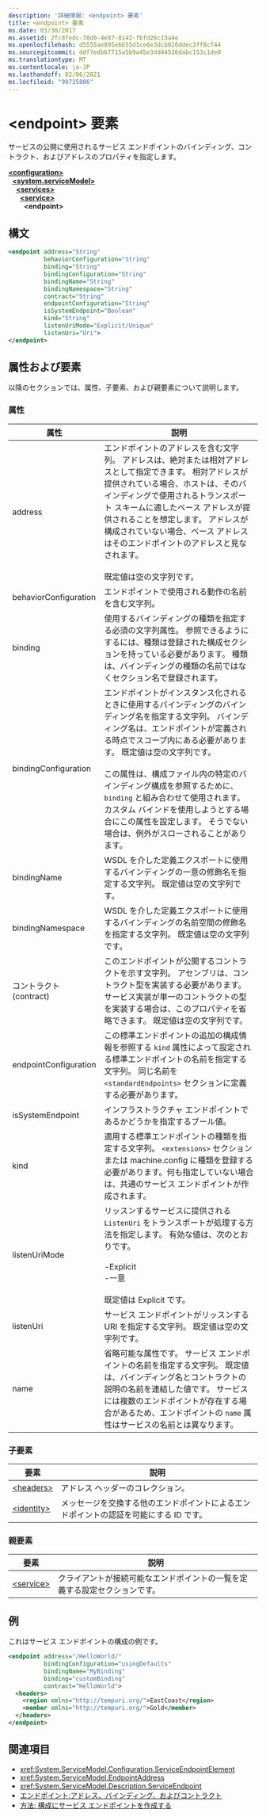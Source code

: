 ```yaml
---
description: '詳細情報: <endpoint> 要素'
title: <endpoint> 要素
ms.date: 03/30/2017
ms.assetid: 2fc8fedc-78d0-4e87-8142-fbfd26c15a4e
ms.openlocfilehash: d5555ae895e6655d1ce6e3dcb026ddec3ff8cf44
ms.sourcegitcommit: ddf7edb67715a5b9a45e3dd44536dabc153c1de0
ms.translationtype: MT
ms.contentlocale: ja-JP
ms.lasthandoff: 02/06/2021
ms.locfileid: "99725806"
---
```

# <a name="endpoint-element"></a>\<endpoint> 要素

サービスの公開に使用されるサービス エンドポイントのバインディング、コントラクト、およびアドレスのプロパティを指定します。  
  
[**\<configuration>**](../configuration-element.md)\
&nbsp;&nbsp;[**\<system.serviceModel>**](system-servicemodel.md)\
&nbsp;&nbsp;&nbsp;&nbsp;[**\<services>**](services.md)\
&nbsp;&nbsp;&nbsp;&nbsp;&nbsp;&nbsp;[**\<service>**](service.md)\
&nbsp;&nbsp;&nbsp;&nbsp;&nbsp;&nbsp;&nbsp;&nbsp;**\<endpoint>**  
  
## <a name="syntax"></a>構文  
  
```xml  
<endpoint address="String"
          behaviorConfiguration="String"
          binding="String"
          bindingConfiguration="String"
          bindingName="String"
          bindingNamespace="String"
          contract="String"
          endpointConfiguration="String"
          isSystemEndpoint="Boolean"
          kind="String"
          listenUriMode="Explicit/Unique"
          listenUri="Uri">
</endpoint>
```  
  
## <a name="attributes-and-elements"></a>属性および要素  

 以降のセクションでは、属性、子要素、および親要素について説明します。  
  
### <a name="attributes"></a>属性  
  
|属性|説明|  
|---------------|-----------------|  
|address|エンドポイントのアドレスを含む文字列。 アドレスは、絶対または相対アドレスとして指定できます。 相対アドレスが提供されている場合、ホストは、そのバインディングで使用されるトランスポート スキームに適したベース アドレスが提供されることを想定します。 アドレスが構成されていない場合、ベース アドレスはそのエンドポイントのアドレスと見なされます。<br /><br /> 既定値は空の文字列です。|  
|behaviorConfiguration|エンドポイントで使用される動作の名前を含む文字列。|  
|binding|使用するバインディングの種類を指定する必須の文字列属性。 参照できるようにするには、種類は登録された構成セクションを持っている必要があります。 種類は、バインディングの種類の名前ではなくセクション名で登録されます。|  
|bindingConfiguration|エンドポイントがインスタンス化されるときに使用するバインディングのバインディング名を指定する文字列。 バインディング名は、エンドポイントが定義される時点でスコープ内にある必要があります。 既定値は空の文字列です。<br /><br /> この属性は、構成ファイル内の特定のバインディング構成を参照するために、`binding` と組み合わせて使用されます。 カスタム バインドを使用しようとする場合にこの属性を設定します。 そうでない場合は、例外がスローされることがあります。|  
|bindingName|WSDL を介した定義エクスポートに使用するバインディングの一意の修飾名を指定する文字列。 既定値は空の文字列です。|  
|bindingNamespace|WSDL を介した定義エクスポートに使用するバインディングの名前空間の修飾名を指定する文字列。 既定値は空の文字列です。|  
|コントラクト (contract)|このエンドポイントが公開するコントラクトを示す文字列。 アセンブリは、コントラクト型を実装する必要があります。 サービス実装が単一のコントラクトの型を実装する場合は、このプロパティを省略できます。 既定値は空の文字列です。|  
|endpointConfiguration|この標準エンドポイントの追加の構成情報を参照する `kind` 属性によって設定される標準エンドポイントの名前を指定する文字列。 同じ名前を `<standardEndpoints>` セクションに定義する必要があります。|  
|isSystemEndpoint|インフラストラクチャ エンドポイントであるかどうかを指定するブール値。|  
|kind|適用する標準エンドポイントの種類を指定する文字列。 `<extensions>` セクションまたは machine.config に種類を登録する必要があります。何も指定していない場合は、共通のサービス エンドポイントが作成されます。|  
|listenUriMode|リッスンするサービスに提供される `ListenUri` をトランスポートが処理する方法を指定します。 有効な値は、次のとおりです。<br /><br /> -Explicit<br />-一意<br /><br /> 既定値は Explicit です。|  
|listenUri|サービス エンドポイントがリッスンする URI を指定する文字列。 既定値は空の文字列です。|  
|name|省略可能な属性です。 サービス エンドポイントの名前を指定する文字列。 既定値は、バインディング名とコントラクトの説明の名前を連結した値です。 サービスには複数のエンドポイントが存在する場合があるため、エンドポイントの `name` 属性はサービスの名前とは異なります。|  
  
### <a name="child-elements"></a>子要素  
  
|要素|説明|  
|-------------|-----------------|  
|[\<headers>](headers.md)|アドレス ヘッダーのコレクション。|  
|[\<identity>](identity.md)|メッセージを交換する他のエンドポイントによるエンドポイントの認証を可能にする ID です。|  
  
### <a name="parent-elements"></a>親要素  
  
|要素|説明|  
|-------------|-----------------|  
|[\<service>](service.md)|クライアントが接続可能なエンドポイントの一覧を定義する設定セクションです。|  
  
## <a name="example"></a>例  

 これはサービス エンドポイントの構成の例です。  
  
```xml  
<endpoint address="/HelloWorld/"
          bindingConfiguration="usingDefaults"
          bindingName="MyBinding"
          binding="customBinding"
          contract="HelloWorld">
  <headers>
    <region xmlns="http://tempuri.org/">EastCoast</region>
    <member xmlns="http://tempuri.org/">Gold</member>
  </headers>
</endpoint>
```  
  
## <a name="see-also"></a>関連項目

- <xref:System.ServiceModel.Configuration.ServiceEndpointElement>
- <xref:System.ServiceModel.EndpointAddress>
- <xref:System.ServiceModel.Description.ServiceEndpoint>
- [エンドポイント:アドレス、バインディング、およびコントラクト](../../../wcf/feature-details/endpoints-addresses-bindings-and-contracts.md)
- [方法: 構成にサービス エンドポイントを作成する](../../../wcf/feature-details/how-to-create-a-service-endpoint-in-configuration.md)
